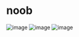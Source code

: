 # noob
![image](https://user-images.githubusercontent.com/86054592/138898921-a49c532c-f3ed-4ad3-8635-30cdfa264c52.png)
![image](https://user-images.githubusercontent.com/86054592/138899193-3834b947-e5b4-44a1-8f02-720b92632d5c.png)
![image](https://user-images.githubusercontent.com/86054592/138899244-fb585372-4b73-4b6c-8594-897d94ed0ca8.png)
